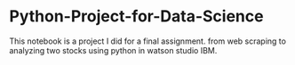 # Python-Project-for-Data-Science

This notebook is a project I did for a final assignment. from web scraping to analyzing two stocks using python in watson studio IBM.

